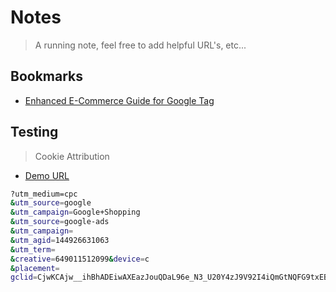 # Notes

> A running note, feel free to add helpful URL's, etc...

## Bookmarks

- [Enhanced E-Commerce Guide for Google Tag](https://www.simoahava.com/analytics/enhanced-ecommerce-guide-for-google-tag-manager/)

## Testing

> Cookie Attribution

- [Demo URL](https://localhost:3000?utm_medium=cpc&utm_source=google&utm_campaign=Google+Shopping&utm_source=google-ads&utm_campaign=&utm_agid=144926631063&utm_term=&creative=649011512099&device=c&placement=&gclid=CjwKCAjw__ihBhADEiwAXEazJouQDaL96e_N3_U20Y4zJ9V92I4iQmGtNQFG9txEBBhVVEwMYadO6RoCQBgQAvD_BwE)

```bash
?utm_medium=cpc
&utm_source=google
&utm_campaign=Google+Shopping
&utm_source=google-ads
&utm_campaign=
&utm_agid=144926631063
&utm_term=
&creative=649011512099&device=c
&placement=
gclid=CjwKCAjw__ihBhADEiwAXEazJouQDaL96e_N3_U20Y4zJ9V92I4iQmGtNQFG9txEBBhVVEwMYadO6RoCQBgQAvD_BwE
```
